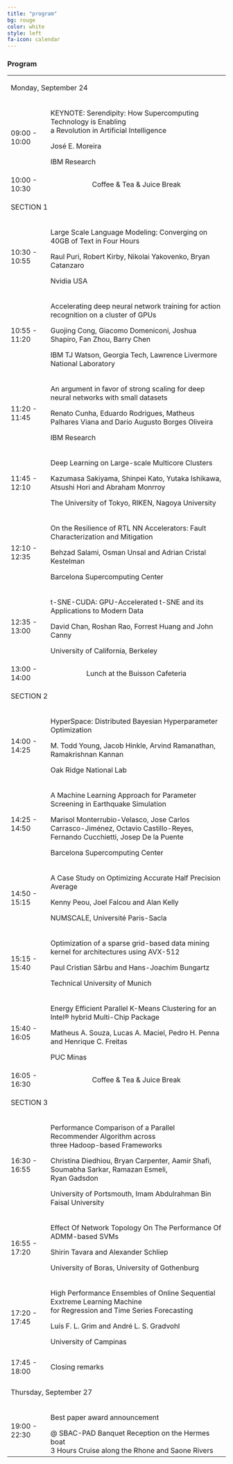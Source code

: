 ```yaml
---
title: "program"
bg: rouge
color: white
style: left
fa-icon: calendar
---
```


<h3 id="papers">Program</h3>

<table id="xxtable">
<tr id="xxtr"><td id="xxtd" colspan="2"><p id="xxhead1">Monday, September 24</p></td></tr>

<tr id="xxtr"><td id="xxtd">09:00 - 10:00 </td><td id="xxtd"> <p id="xxbold">KEYNOTE: Serendipity: How Supercomputing Technology is Enabling<br/>a Revolution in Artificial Intelligence</p><p id="xxit">José E. Moreira</p><p>IBM Research</p></td></tr>

<tr id="xxtr"><td id="xxtd">10:00 - 10:30 </td><td id="xxtd"><center> Coffee & Tea & Juice Break</center></td></tr>

<tr id="xxtr"><td id="xxtd" colspan="2"><p id="xxhead2">SECTION 1</p></td></tr>
<tr id="xxtr"><td id="xxtd">10:30 - 10:55 </td><td id="xxtd"> <p id="xxbold">Large Scale Language Modeling: Converging on 40GB of Text in Four Hours</p><p id="xxit">Raul Puri, Robert Kirby, Nikolai Yakovenko, Bryan Catanzaro</p><p>Nvidia USA</p></td></tr>
<tr id="xxtr"><td id="xxtd">10:55 - 11:20 </td><td id="xxtd"> <p id="xxbold">Accelerating deep neural network training for action recognition on a cluster of GPUs</p><p id="xxit">Guojing Cong, Giacomo Domeniconi, Joshua Shapiro, Fan Zhou, Barry Chen</p><p>IBM TJ Watson, Georgia Tech, Lawrence Livermore National Laboratory</p></td></tr>
<tr id="xxtr"><td id="xxtd">11:20 - 11:45 </td><td id="xxtd"> <p id="xxbold">An argument in favor of strong scaling for deep neural networks with small datasets</p><p id="xxit">Renato Cunha, Eduardo Rodrigues, Matheus Palhares Viana and Dario Augusto Borges Oliveira</p><p>IBM Research</p></td></tr>
<tr id="xxtr"><td id="xxtd">11:45 - 12:10 </td><td id="xxtd"> <p id="xxbold">Deep Learning on Large-scale Multicore Clusters</p><p id="xxit">Kazumasa Sakiyama, Shinpei Kato, Yutaka Ishikawa, Atsushi Hori and Abraham Monrroy</p><p>The University of Tokyo, RIKEN, Nagoya University</p></td></tr>
<tr id="xxtr"><td id="xxtd">12:10 - 12:35 </td><td id="xxtd"> <p id="xxbold">On the Resilience of RTL NN Accelerators: Fault Characterization and Mitigation</p><p id="xxit">Behzad Salami, Osman Unsal and Adrian Cristal Kestelman</p><p>Barcelona Supercomputing Center</p></td></tr>
<tr id="xxtr"><td id="xxtd">12:35 - 13:00 </td><td id="xxtd"> <p id="xxbold">t-SNE-CUDA: GPU-Accelerated t-SNE and its Applications to Modern Data</p><p id="xxit">David Chan, Roshan Rao, Forrest Huang and John Canny</p><p>University of California, Berkeley</p></td></tr>

<tr id="xxtr"><td id="xxtd">13:00 - 14:00 </td><td id="xxtd"><center> Lunch at the Buisson Cafeteria</center></td></tr>

<tr id="xxtr"><td id="xxtd" colspan="2"><p id="xxhead2">SECTION 2</p></td></tr>
<tr id="xxtr"><td id="xxtd">14:00 - 14:25 </td><td id="xxtd"> <p id="xxbold">HyperSpace: Distributed Bayesian Hyperparameter Optimization</p><p id="xxit">M. Todd Young, Jacob Hinkle, Arvind Ramanathan, Ramakrishnan Kannan</p><p>Oak Ridge National Lab</p></td></tr>
<tr id="xxtr"><td id="xxtd">14:25 - 14:50 </td><td id="xxtd"> <p id="xxbold">A Machine Learning Approach for Parameter Screening in Earthquake Simulation</p><p id="xxit">Marisol Monterrubio-Velasco, Jose Carlos Carrasco-Jiménez, Octavio Castillo-Reyes,<br/>Fernando Cucchietti, Josep De la Puente</p><p>Barcelona Supercomputing Center</p></td></tr>
<tr id="xxtr"><td id="xxtd">14:50 - 15:15 </td><td id="xxtd"> <p id="xxbold">A Case Study on Optimizing Accurate Half Precision Average</p><p id="xxit">Kenny Peou, Joel Falcou and Alan Kelly</p><p>NUMSCALE, Université Paris-Sacla</p></td></tr>
<tr id="xxtr"><td id="xxtd">15:15 - 15:40 </td><td id="xxtd"> <p id="xxbold">Optimization of a sparse grid-based data mining kernel for architectures using AVX-512</p><p id="xxit">Paul Cristian Sârbu and Hans-Joachim Bungartz</p><p>Technical University of Munich</p></td></tr>
<tr id="xxtr"><td id="xxtd">15:40 - 16:05 </td><td id="xxtd"> <p id="xxbold">Energy Efficient Parallel K-Means Clustering for an Intel® hybrid Multi-Chip Package</p><p id="xxit">Matheus A. Souza, Lucas A. Maciel, Pedro H. Penna and Henrique C. Freitas</p><p>PUC Minas</p></td></tr>

<tr id="xxtr"><td id="xxtd">16:05 - 16:30 </td><td id="xxtd"><center> Coffee & Tea & Juice Break</center></td></tr>

<tr id="xxtr"><td id="xxtd" colspan="2"><p id="xxhead2">SECTION 3 </p></td></tr>
<tr id="xxtr"><td id="xxtd">16:30 - 16:55 </td><td id="xxtd"> <p id="xxbold">Performance Comparison of a Parallel Recommender Algorithm across<br/>three Hadoop-based Frameworks</p><p id="xxit">Christina Diedhiou, Bryan Carpenter, Aamir Shafi, Soumabha Sarkar, Ramazan Esmeli,<br/>Ryan Gadsdon</p><p>University of Portsmouth, Imam Abdulrahman Bin Faisal University</p></td></tr>
<tr id="xxtr"><td id="xxtd">16:55 - 17:20 </td><td id="xxtd"> <p id="xxbold">Effect Of Network Topology On The Performance Of ADMM-based SVMs</p><p id="xxit">Shirin Tavara and Alexander Schliep</p><p>University of Boras, University of Gothenburg</p></td></tr>
<tr id="xxtr"><td id="xxtd">17:20 - 17:45 </td><td id="xxtd"> <p id="xxbold">High Performance Ensembles of Online Sequential Exxtreme Learning Machine<br/>for Regression and Time Series Forecasting</p><p id="xxit">Luís F. L. Grim and André L. S. Gradvohl</p><p>University of Campinas</p></td></tr>

<tr id="xxtr"><td id="xxtd">17:45 - 18:00 </td><td id="xxtd"><p id="xxbold">Closing remarks</p></td></tr>

<tr id="xxtr"><td id="xxtd" colspan="2"><p id="xxhead1">Thursday, September 27</p></td></tr>

<tr id="xxtr"><td id="xxtd">19:00 - 22:30 </td><td id="xxtd"> <p id="xxbold">Best paper award announcement</p> @ SBAC-PAD Banquet Reception on the Hermes boat <br/>3 Hours Cruise along the Rhone and Saone Rivers</td></tr>

</table>
